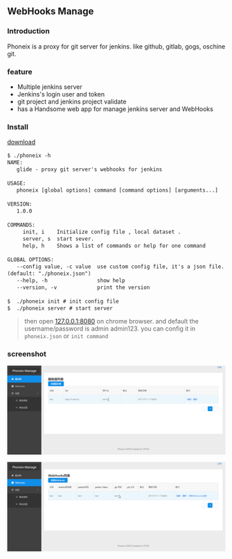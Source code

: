 ## WebHooks Manage


### Introduction
Phoneix is a proxy for git server for jenkins. like github, gitlab, gogs, oschine git.

### feature
- Multiple jenkins server
- Jenkins's login user and token
- git project and jenkins project validate
- has a Handsome web app for manage jenkins server and WebHooks

### Install

[download](https://github.com/ystyle/phoneix/releases/)

```shell
$ ./phoneix -h
NAME:
   glide - proxy git server's webhooks for jenkins

USAGE:
   phoneix [global options] command [command options] [arguments...]

VERSION:
   1.0.0

COMMANDS:
     init, i    Initialize config file , local dataset .
     server, s  start sever.
     help, h    Shows a list of commands or help for one command

GLOBAL OPTIONS:
   --config value, -c value  use custom config file, it's a json file. (default: "./phoneix.json")
   --help, -h                show help
   --version, -v             print the version

$  ./phoneix init # init config file
$  ./phoneix server # start server
```

>then open [127.0.0.1:8080](http://127.0.0.1:8080) on chrome browser. and default the username/password is admin admin123. you can config it in `phoneix.json` or  `init command`

### screenshot
![](screenshot/chrome_2017-07-11_17-49-55.png)

![](screenshot/chrome_2017-07-11_17-50-05.png)
